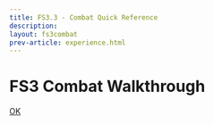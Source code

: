 ```yaml
---
title: FS3.3 - Combat Quick Reference
description: 
layout: fs3combat
prev-article: experience.html
---
```


<h1>FS3 Combat Walkthrough</h1>


<a class="btn btn-default" href="#" id="okButton">OK</a>
